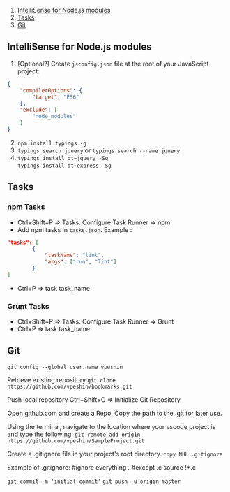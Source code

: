 <!-- TOC depthTo:2 orderedList:true -->

1. [IntelliSense for Node.js modules](#intellisense-for-nodejs-modules)
2. [Tasks](#tasks)
3. [Git](#git)

<!-- /TOC -->

## IntelliSense for Node.js modules

1. [Optional?] Create `jsconfig.json` file at the root of your JavaScript project:

``` json
{
    "compilerOptions": {
        "target": "ES6"
    },
    "exclude": [
        "node_modules"
    ]
}
```

2. `npm install typings -g`
3. `typings search jquery` or `typings search --name jquery`
4. `typings install dt~jquery -Sg`  
`typings install dt~express -Sg`


## Tasks

### npm Tasks

- Ctrl+Shift+P => Tasks: Configure Task Runner => npm
- Add npm tasks in `tasks.json`. Example :

``` json
"tasks": [
		{
			"taskName": "lint",
			"args": ["run", "lint"]
		}
]
```

- Ctrl+P => task task_name

### Grunt Tasks

- Ctrl+Shift+P => Tasks: Configure Task Runner => Grunt
- Ctrl+P => task task_name


## Git

`git config --global user.name vpeshin`

Retrieve existing repository
`git clone https://github.com/vpeshin/bookmarks.git`

Push local repository
Ctrl+Shift+G => Initialize Git Repository

Open github.com and create a Repo. Copy the path to the .git for later use.

Using the terminal, navigate to the location where your vscode project is and type the following:
`git remote add origin https://github.com/vpeshin/SampleProject.git`

Create a .gitignore file in your project's root directory. 
`copy NUL .gitignore`

Example of .gitignore:
#ignore everything
*.*
#except .c source
!*.c

`git commit -m 'initial commit'`
`git push -u origin master`